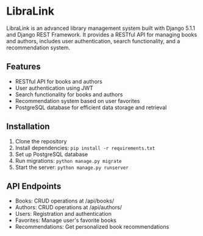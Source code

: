 # LibraLink

LibraLink is an advanced library management system built with Django 5.1.1 and Django REST Framework. It provides a RESTful API for managing books and authors, includes user authentication, search functionality, and a recommendation system.

## Features

- RESTful API for books and authors
- User authentication using JWT
- Search functionality for books and authors
- Recommendation system based on user favorites
- PostgreSQL database for efficient data storage and retrieval

## Installation

1. Clone the repository
2. Install dependencies: `pip install -r requirements.txt`
3. Set up PostgreSQL database
4. Run migrations: `python manage.py migrate`
5. Start the server: `python manage.py runserver`

## API Endpoints

- Books: CRUD operations at /api/books/
- Authors: CRUD operations at /api/authors/
- Users: Registration and authentication
- Favorites: Manage user's favorite books
- Recommendations: Get personalized book recommendations
